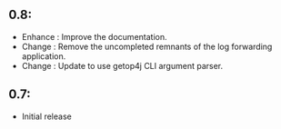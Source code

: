 ## 0.8:

* Enhance  : Improve the documentation.
* Change   : Remove the uncompleted remnants of the log forwarding application.
* Change   : Update to use getop4j CLI argument parser.

## 0.7:

* Initial release